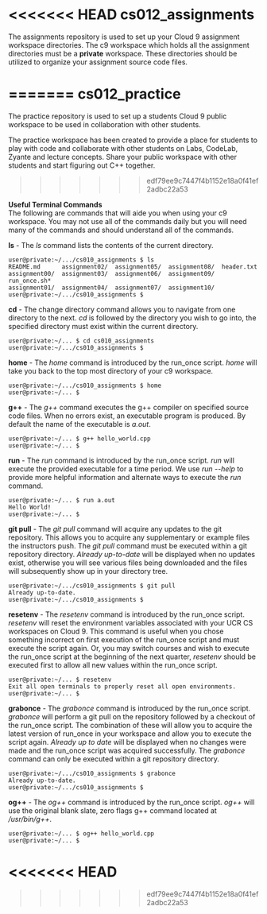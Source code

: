 <<<<<<< HEAD
cs012_assignments
=================

The assignments repository is used to set up your Cloud 9 assignment workspace directories.
The c9 workspace which holds all the assignment directories must be a **private** workspace. These directories should be utilized to organize your assignment source code files.
  
=======
cs012_practice
==============

The practice repository is used to set up a students Cloud 9 public 
workspace to be used in collaboration with other students.

The practice workspace has been created to provide a place for students to
play with code and collaborate with other students on Labs, CodeLab, Zyante and
lecture concepts. Share your public workspace with other students and 
start figuring out C++ together.
>>>>>>> edf79ee9c7447f4b1152e18a0f41ef2adbc22a53

**Useful Terminal Commands**  
The following are commands that will aide you when using your c9 workspace. You may not use all of the commands daily but you will need many of the commands and should understand all of the commands.


**ls** - The *ls* command lists the contents of the current directory.

    user@private:~/.../cs010_assignments $ ls
    README.md      assignment02/  assignment05/  assignment08/  header.txt
    assignment00/  assignment03/  assignment06/  assignment09/  run_once.sh*
    assignment01/  assignment04/  assignment07/  assignment10/
    user@private:~/.../cs010_assignments $ 

**cd** - The change directory command allows you to navigate from one directory to the next. *cd* is followed by the directory you wish to go into, the specified directory must exist within the current directory.

    user@private:~/... $ cd cs010_assignments
    user@private:~/.../cs010_assignments $ 

**home** - The *home* command is introduced by the run_once script. *home* will take you back to the top most directory of your c9 workspace.

    user@private:~/.../cs010_assignments $ home
    user@private:~/... $

**g++** - The *g++* command executes the g++ compiler on specified source code files. When no errors exist, an executable program is produced. By default the name of the executable is *a.out*.

    user@private:~/... $ g++ hello_world.cpp
    user@private:~/... $ 
    
**run** - The *run* command is introduced by the run_once script. *run* will execute the provided executable for a time period. We use *run --help* to provide more helpful information and alternate ways to execute the *run* command.

    user@private:~/... $ run a.out
    Hello World!
    user@private:~/... $ 

**git pull** - The *git pull* command will acquire any updates to the git repository. This allows you to acquire any supplementary or example files the instructors push. The *git pull* command must be executed within a git repository directory. *Already up-to-date* will be displayed when no updates exist, otherwise you will see various files being downloaded and the files will subsequently show up in your directory tree.

    user@private:~/.../cs010_assignments $ git pull
    Already up-to-date.
    user@private:~/.../cs010_assignments $ 

**resetenv** - The *resetenv* command is introduced by the run_once script. *resetenv* will reset the environment variables associated with your UCR CS workspaces on Cloud 9. This command is useful when you chose something incorrect on first execution of the run_once script and must execute the script again. Or, you may switch courses and wish to execute the run_once script at the beginning of the next quarter, *resetenv* should be executed first to allow all new values within the run_once script.

    user@private:~/... $ resetenv
    Exit all open terminals to properly reset all open environments.
    user@private:~/... $  

**grabonce** - The *grabonce* command is introduced by the run_once script. *grabonce* will perform a git pull on the repository followed by a checkout of the run_once script. The combination of these will allow you to acquire the latest version of run_once in your workspace and allow you to execute the script again. *Already up to date* will be displayed when no changes were made and the run_once script was acquired successfully. The *grabonce* command can only be executed within a git repository directory.

    user@private:~/.../cs010_assignments $ grabonce
    Already up-to-date.
    user@private:~/.../cs010_assignments $ 

**og++** - The *og++* command is introduced by the run_once script. *og++* will use the original blank slate, zero flags g++ command located at */usr/bin/g++*.

    user@private:~/... $ og++ hello_world.cpp
    user@private:~/... $  
<<<<<<< HEAD
=======


>>>>>>> edf79ee9c7447f4b1152e18a0f41ef2adbc22a53
